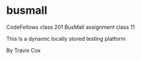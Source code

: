 # busmall

CodeFellows class 201 BusMall assignment class 11

This is a dynamic locally stored testing platform

By Travis Cox
